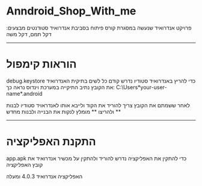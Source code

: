 # Anndroid_Shop_With_me

פרויקט אנדרואיד שנעשה במסגרת קורס פיתוח בסביבת אנדרואיד 
סטודנטים מבצעים: דקל תמם, דקל משה

____________________________________________________________

# הוראות קימפול
debug.keystore כדי להריץ באנדרואיד סטודיו נדרש קודם כל לשים בתיקית האנדרואיד את הקובץ 
נתיב התיקייה במערכת וינדוס נראה כך: 
C:\Users\*your-user-name*\.android

לאחר ששמתם את הקובץ צריך להוריד את הקוד ולייבא אותו לאנדראויד סטודיו לבנות ולהריצו
** מומלץ לנקות את הבנייה ולבנות מחדש **

--------------------------------------------------------------
# התקנת האפליקציה
app.apk כדי להתקין את האפליקציה נדרש להוריד ולהתקין על מכשיר אנדרואיד את קובץ האפליקציה 

האפליקציה אנדרואיד 4.0.3 ומעלה
